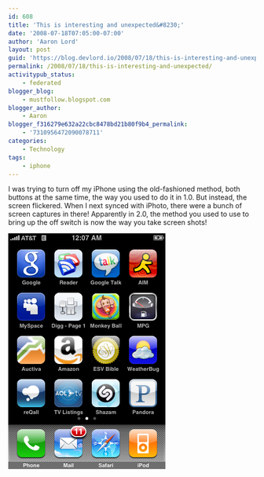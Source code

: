 ```yaml
---
id: 608
title: 'This is interesting and unexpected&#8230;'
date: '2008-07-18T07:05:00-07:00'
author: 'Aaron Lord'
layout: post
guid: 'https://blog.devlord.io/2008/07/18/this-is-interesting-and-unexpected/'
permalink: /2008/07/18/this-is-interesting-and-unexpected/
activitypub_status:
    - federated
blogger_blog:
    - mustfollow.blogspot.com
blogger_author:
    - Aaron
blogger_f316279e632a22cbc8478bd21b80f9b4_permalink:
    - '7310956472090078711'
categories:
    - Technology
tags:
    - iphone
---
```


I was trying to turn off my iPhone using the old-fashioned method, both buttons at the same time, the way you used to do it in 1.0.  But instead, the screen flickered.  When I next synced with iPhoto, there were a bunch of screen captures in there!  Apparently in 2.0, the method you used to use to bring up the off switch is now the way you take screen shots!

![iPhone screenshot](/assets/img/2008/07/IMG_0001.png)